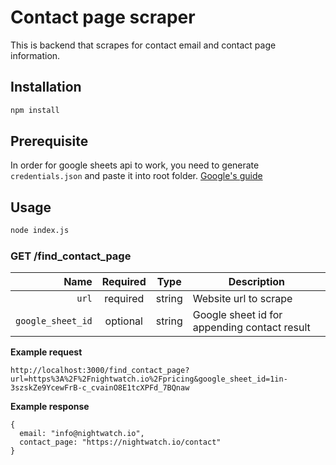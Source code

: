 # Contact page scraper

This is backend that scrapes for contact email and contact page information.

## Installation

```bash
npm install
```

## Prerequisite

In order for google sheets api to work, you need to generate `credentials.json` and paste it into root folder. [Google's guide](https://developers.google.com/sheets/api/quickstart/nodejs#configure_the_oauth_consent_screen)

## Usage

```bash
node index.js
```

### GET /find_contact_page

|              Name | Required |  Type  | Description                                  |
| ----------------: | :------: | :----: | -------------------------------------------- |
|             `url` | required | string | Website url to scrape                        |
| `google_sheet_id` | optional | string | Google sheet id for appending contact result |

**Example request**

`http://localhost:3000/find_contact_page?url=https%3A%2F%2Fnightwatch.io%2Fpricing&google_sheet_id=1in-3szskZe9YcewFrB-c_cvainO8E1tcXPFd_7BQnaw`

**Example response**

```
{
  email: "info@nightwatch.io",
  contact_page: "https://nightwatch.io/contact"
}
```
